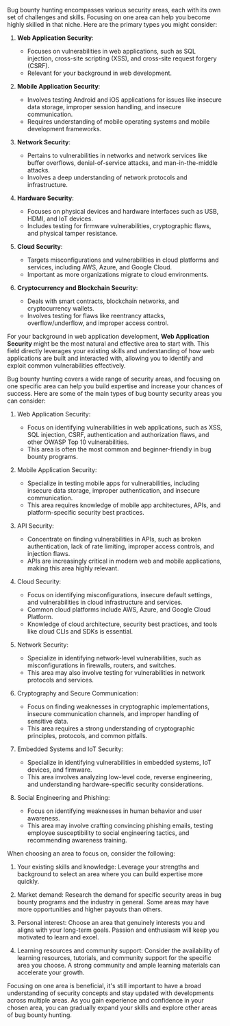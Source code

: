 Bug bounty hunting encompasses various security areas, each with its own set of challenges and skills. Focusing on one area can help you become highly skilled in that niche. Here are the primary types you might consider:

1. **Web Application Security**:
   - Focuses on vulnerabilities in web applications, such as SQL injection, cross-site scripting (XSS), and cross-site request forgery (CSRF).
   - Relevant for your background in web development.

2. **Mobile Application Security**:
   - Involves testing Android and iOS applications for issues like insecure data storage, improper session handling, and insecure communication.
   - Requires understanding of mobile operating systems and mobile development frameworks.

3. **Network Security**:
   - Pertains to vulnerabilities in networks and network services like buffer overflows, denial-of-service attacks, and man-in-the-middle attacks.
   - Involves a deep understanding of network protocols and infrastructure.

4. **Hardware Security**:
   - Focuses on physical devices and hardware interfaces such as USB, HDMI, and IoT devices.
   - Includes testing for firmware vulnerabilities, cryptographic flaws, and physical tamper resistance.

5. **Cloud Security**:
   - Targets misconfigurations and vulnerabilities in cloud platforms and services, including AWS, Azure, and Google Cloud.
   - Important as more organizations migrate to cloud environments.

6. **Cryptocurrency and Blockchain Security**:
   - Deals with smart contracts, blockchain networks, and cryptocurrency wallets.
   - Involves testing for flaws like reentrancy attacks, overflow/underflow, and improper access control.

For your background in web application development, **Web Application Security** might be the most natural and effective area to start with. This field directly leverages your existing skills and understanding of how web applications are built and interacted with, allowing you to identify and exploit common vulnerabilities effectively.

Bug bounty hunting covers a wide range of security areas, and focusing on one specific area can help you build expertise and increase your chances of success. Here are some of the main types of bug bounty security areas you can consider:

1. Web Application Security:
   - Focus on identifying vulnerabilities in web applications, such as XSS, SQL injection, CSRF, authentication and authorization flaws, and other OWASP Top 10 vulnerabilities.
   - This area is often the most common and beginner-friendly in bug bounty programs.

2. Mobile Application Security:
   - Specialize in testing mobile apps for vulnerabilities, including insecure data storage, improper authentication, and insecure communication.
   - This area requires knowledge of mobile app architectures, APIs, and platform-specific security best practices.

3. API Security:
   - Concentrate on finding vulnerabilities in APIs, such as broken authentication, lack of rate limiting, improper access controls, and injection flaws.
   - APIs are increasingly critical in modern web and mobile applications, making this area highly relevant.

4. Cloud Security:
   - Focus on identifying misconfigurations, insecure default settings, and vulnerabilities in cloud infrastructure and services.
   - Common cloud platforms include AWS, Azure, and Google Cloud Platform.
   - Knowledge of cloud architecture, security best practices, and tools like cloud CLIs and SDKs is essential.

5. Network Security:
   - Specialize in identifying network-level vulnerabilities, such as misconfigurations in firewalls, routers, and switches.
   - This area may also involve testing for vulnerabilities in network protocols and services.

6. Cryptography and Secure Communication:
   - Focus on finding weaknesses in cryptographic implementations, insecure communication channels, and improper handling of sensitive data.
   - This area requires a strong understanding of cryptographic principles, protocols, and common pitfalls.

7. Embedded Systems and IoT Security:
   - Specialize in identifying vulnerabilities in embedded systems, IoT devices, and firmware.
   - This area involves analyzing low-level code, reverse engineering, and understanding hardware-specific security considerations.

8. Social Engineering and Phishing:
   - Focus on identifying weaknesses in human behavior and user awareness.
   - This area may involve crafting convincing phishing emails, testing employee susceptibility to social engineering tactics, and recommending awareness training.

When choosing an area to focus on, consider the following:

1. Your existing skills and knowledge: Leverage your strengths and background to select an area where you can build expertise more quickly.

2. Market demand: Research the demand for specific security areas in bug bounty programs and the industry in general. Some areas may have more opportunities and higher payouts than others.

3. Personal interest: Choose an area that genuinely interests you and aligns with your long-term goals. Passion and enthusiasm will keep you motivated to learn and excel.

4. Learning resources and community support: Consider the availability of learning resources, tutorials, and community support for the specific area you choose. A strong community and ample learning materials can accelerate your growth.

Focusing on one area is beneficial, it's still important to have a broad understanding of security concepts and stay updated with developments across multiple areas. As you gain experience and confidence in your chosen area, you can gradually expand your skills and explore other areas of bug bounty hunting.
